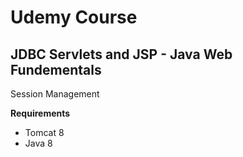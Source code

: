 # Udemy Course

## JDBC Servlets and JSP - Java Web Fundementals

Session Management

**Requirements**
* Tomcat 8
* Java 8